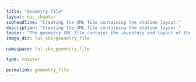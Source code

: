 ```yaml
---
title: "Geometry file"
layout: doc_chapter
subheadline: "Creating the XML file containing the station layout."
description: "Creating the XML file containing the station layout."
teaser: "The geometry XML file contains the inventory and layout of the seismic network. It contains sensors, recorders and stations and the assignment of sensors to recorders and recorders to stations."
image_dir: tut_sbe/geometry_file

namespace: tut_sbe_geometry_file

type: chapter

permalink: geometry_file
---
```


